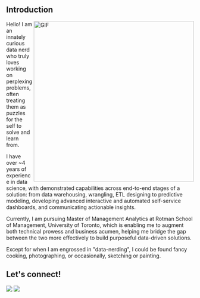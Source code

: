 
## Introduction
<img align="right" alt="GIF" src="https://github.com/abhisheknaiidu/abhisheknaiidu/blob/master/code.gif?raw=true" width="430" />

Hello! I am an innately curious data nerd who truly loves working on perplexing problems, often treating them as puzzles for the self to solve and learn from.

I have over ~4 years of experience in data science, with demonstrated capabilities across end-to-end stages of a solution: from data warehousing, wrangling, ETL designing to predictive modeling, developing advanced interactive and automated self-service dashboards, and communicating actionable insights.

Currently, I am pursuing Master of Management Analytics at Rotman School of Management, University of Toronto, which is enabling me to augment both technical prowess and business acumen, helping me bridge the gap between the two more effectively to build purposeful data-driven solutions.

Except for when I am engrossed in "data-nerding", I could be found fancy cooking, photographing, or occasionally, sketching or painting.

## Let's connect!
[![](https://img.shields.io/badge/LinkedIn-vdivyansh-informational?style=for-the-badge&logo=linkedin)](https://www.linkedin.com/in/vdivyansh/)
[![](https://img.shields.io/badge/Gmail-divyansh.app-red?style=for-the-badge&logo=gmail)](mailto:divyansh.app@gmail.com)
<!-- [![](https://img.shields.io/badge/Instagram-itsdivyansh-maroon?style=for-the-badge&logo=instagram)](https://www.instagram.com/itsdivyansh/)
